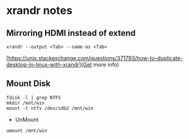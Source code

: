 # xrandr notes

## Mirroring HDMI instead of extend

```
xrandr --output <Tab> --same-as <Tab>
```

[https://unix.stackexchange.com/questions/371793/how-to-duplicate-desktop-in-linux-with-xrandr](Get more info)



## Mount Disk

```
fdisk -l | grep NTFS
mkdir /mnt/win
mount -t ntfs /dev/sdb2 /mnt/win
```

- UnMount
```
umount /mnt/win
```

